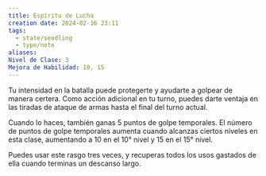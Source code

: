```yaml
---
title: Espíritu de Lucha
creation date: 2024-02-16 23:11
tags:
  - state/seedling
  - type/note
aliases: 
Nivel de Clase: 3
Mejora de Habilidad: 10, 15
---
```

Tu intensidad en la batalla puede protegerte y ayudarte a golpear de manera certera. Como acción
adicional en tu turno, puedes darte ventaja en las tiradas de ataque de armas hasta el final del turno actual.

Cuando lo haces, también ganas 5 puntos de golpe temporales. El número de puntos de golpe
temporales aumenta cuando alcanzas ciertos niveles en esta clase, aumentando a 10 en el 10° nivel y 15 en el 15° nivel.

Puedes usar este rasgo tres veces, y recuperas todos los usos gastados de ella cuando terminas un descanso largo.

